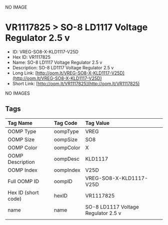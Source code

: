 


  
NO IMAGE  
# VR1117825 > SO-8 LD1117 Voltage Regulator 2.5 v

- ID: VREG-SO8-X-KLD1117-V25D
- Hex ID: VR1117825
- Name: SO-8 LD1117 Voltage Regulator 2.5 v
- Description: SO-8 LD1117 Voltage Regulator 2.5 v
- Long Link: [http://oom.lt/VREG-SO8-X-KLD1117-V25D](http://oom.lt/VREG-SO8-X-KLD1117-V25D)
- Short Link: [http://oom.lt/VR1117825](http://oom.lt/VR1117825)
  
NO IMAGES  
## Tags
  

|Tag Name|Tag Code|Tag Value|
| :--- | :--- | :--- |
|OOMP Type|oompType|VREG|
|OOMP Size|oompSize|SO8|
|OOMP Color|oompColor|X|
|OOMP Description|oompDesc|KLD1117|
|OOMP Index|oompIndex|V25D|
|Full OOMP ID|oompID|VREG-SO8-X-KLD1117-V25D|
|Hex ID (short code)|hexID|VR1117825|
|name|name|SO-8 LD1117 Voltage Regulator 2.5 v|
||||
